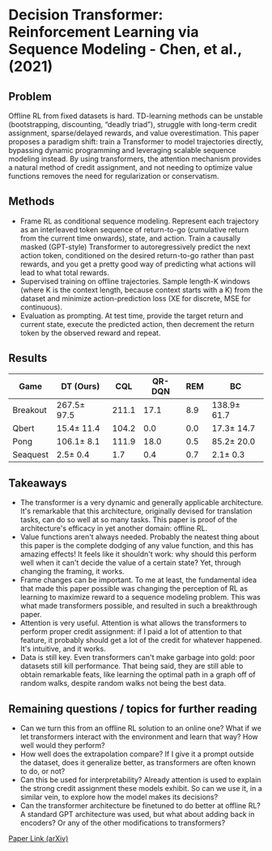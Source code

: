 # Decision Transformer: Reinforcement Learning via Sequence Modeling - Chen, et al., (2021)

## Problem
Offline RL from fixed datasets is hard. TD-learning methods can be unstable (bootstrapping, discounting, “deadly triad”), struggle with long-term credit assignment, sparse/delayed rewards, and value overestimation. This paper proposes a paradigm shift: train a Transformer to model trajectories directly, bypassing dynamic programming and leveraging scalable sequence modeling instead. By using transformers, the attention mechanism provides a natural method of credit assignment, and not needing to optimize value functions removes the need for regularization or conservatism.

## Methods
 - Frame RL as conditional sequence modeling. Represent each trajectory as an interleaved token sequence of return-to-go (cumulative return from the current time onwards), state, and action. Train a causally masked (GPT-style) Transformer to autoregressively predict the next action token, conditioned on the desired return-to-go rather than past rewards, and you get a pretty good way of predicting what actions will lead to what total rewards.
 - Supervised training on offline trajectories. Sample length-K windows (where K is the context length, because context starts with a K) from the dataset and minimize action-prediction loss (XE for discrete, MSE for continuous).
 - Evaluation as prompting. At test time, provide the target return and current state, execute the predicted action, then decrement the return token by the observed reward and repeat.

## Results
| Game     | DT (Ours)    | CQL   | QR-DQN | REM  | BC           |
|----------|---------------|-------|--------|------|--------------|
| Breakout | 267.5± 97.5   | 211.1 | 17.1   | 8.9  | 138.9± 61.7  |
| Qbert    | 15.4± 11.4    | 104.2 | 0.0    | 0.0  | 17.3± 14.7   |
| Pong     | 106.1± 8.1    | 111.9 | 18.0   | 0.5  | 85.2± 20.0   |
| Seaquest | 2.5± 0.4      | 1.7   | 0.4    | 0.7  | 2.1± 0.3     |

## Takeaways
 - The transformer is a very dynamic and generally applicable architecture. It's remarkable that this architecture, originally devised for translation tasks, can do so well at so many tasks. This paper is proof of the architecture's efficacy in yet another domain: offline RL.
 - Value functions aren't always needed. Probably the neatest thing about this paper is the complete dodging of any value function, and this has amazing effects! It feels like it shouldn't work: why should this perform well when it can't decide the value of a certain state? Yet, through changing the framing, it works.
 - Frame changes can be important. To me at least, the fundamental idea that made this paper possible was changing the perception of RL as learning to maximize reward to a sequence modeling problem. This was what made transformers possible, and resulted in such a breakthrough paper.
 - Attention is very useful. Attention is what allows the transformers to perform proper credit assignment: if I paid a lot of attention to that feature, it probably should get a lot of the credit for whatever happened. It's intuitive, and it works.
 - Data is still key. Even transformers can't make garbage into gold: poor datasets still kill performance. That being said, they are still able to obtain remarkable feats, like learning the optimal path in a graph off of random walks, despite random walks not being the best data.

## Remaining questions / topics for further reading
 - Can we turn this from an offline RL solution to an online one? What if we let transformers interact with the environment and learn that way? How well would they perform?
 - How well does the extrapolation compare? If I give it a prompt outside the dataset, does it generalize better, as transformers are often known to do, or not?
 - Can this be used for interpretability? Already attention is used to explain the strong credit assignment these models exhibit. So can we use it, in a similar vein, to explore how the model makes its decisions?
 - Can the transformer architecture be finetuned to do better at offline RL? A standard GPT architecture was used, but what about adding back in encoders? Or any of the other modifications to transformers?

[Paper Link (arXiv)](https://arxiv.org/pdf/2106.01345)